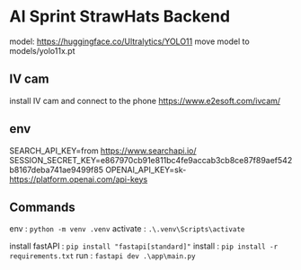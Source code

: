 # AI Sprint StrawHats Backend

model: https://huggingface.co/Ultralytics/YOLO11
move model to models/yolo11x.pt

## IV cam

install IV cam and connect to the phone
https://www.e2esoft.com/ivcam/

## env

SEARCH_API_KEY=from <https://www.searchapi.io/>
SESSION_SECRET_KEY=e867970cb91e811bc4fe9accab3cb8ce87f89aef542b8167deba741ae9499f85
OPENAI_API_KEY=sk-<https://platform.openai.com/api-keys>

## Commands

env : `python -m venv .venv`
activate : `.\.venv\Scripts\activate`

install fastAPI : `pip install "fastapi[standard]"`
install : `pip install -r requirements.txt`
run : `fastapi dev .\app\main.py  `
